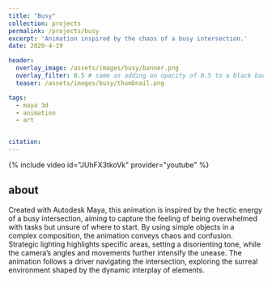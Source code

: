 ```yaml
---
title: "Busy"
collection: projects
permalink: /projects/busy
excerpt: 'Animation inspired by the chaos of a busy intersection.'
date: 2020-4-19

header:
  overlay_image: /assets/images/busy/banner.png
  overlay_filter: 0.5 # same as adding an opacity of 0.5 to a black background
  teaser: /assets/images/busy/thumbnail.png

tags:
  - maya 3d
  - animation
  - art


citation: 
---
```



{% include video id="JUhFX3tkoVk" provider="youtube" %}

## about
Created with Autodesk Maya, this animation is inspired by the hectic energy of a busy intersection, aiming to capture the feeling of being overwhelmed with tasks but unsure of where to start. By using simple objects in a complex composition, the animation conveys chaos and confusion. Strategic lighting highlights specific areas, setting a disorienting tone, while the camera’s angles and movements further intensify the unease. The animation follows a driver navigating the intersection, exploring the surreal environment shaped by the dynamic interplay of elements.